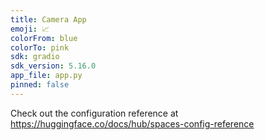 ```yaml
---
title: Camera App
emoji: 📈
colorFrom: blue
colorTo: pink
sdk: gradio
sdk_version: 5.16.0
app_file: app.py
pinned: false
---
```


Check out the configuration reference at https://huggingface.co/docs/hub/spaces-config-reference
